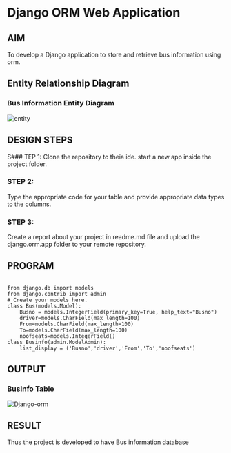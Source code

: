 # Django ORM Web Application

## AIM
To develop a Django application to store and retrieve bus information using orm.

## Entity Relationship Diagram

### Bus Information Entity Diagram
![entity](https://user-images.githubusercontent.com/119560501/210038526-e7529b12-d979-4d6d-b165-a24bbb8f51ab.jpg)



## DESIGN STEPS

S### TEP 1:
Clone the repository to theia ide. start a new app inside the project folder.

### STEP 2:
Type the appropriate code for your table and provide appropriate data types to the columns.

### STEP 3:
Create a report about your project in readme.md file and upload the django.orm.app folder to your remote repository.
## PROGRAM
```

from django.db import models
from django.contrib import admin
# Create your models here.
class Bus(models.Model):
    Busno = models.IntegerField(primary_key=True, help_text="Busno")
    driver=models.CharField(max_length=100)
    From=models.CharField(max_length=100)
    To=models.CharField(max_length=100)
    noofseats=models.IntegerField()
class Businfo(admin.ModelAdmin):
    list_display = ('Busno','driver','From','To','noofseats')    

```

## OUTPUT
### BusInfo Table
![Django-orm](https://user-images.githubusercontent.com/119560501/210038645-7194e160-c31b-4357-b140-e19a4b633e9a.png)



## RESULT

Thus the project is developed to have Bus information database
